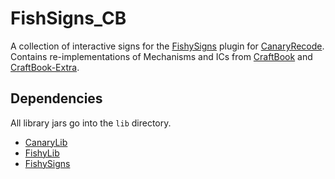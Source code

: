 FishSigns_CB
============
A collection of interactive signs for the [FishySigns](https://github.com/nosefish/FishySigns) plugin for [CanaryRecode](http://www.canarymod.net).
Contains re-implementations of Mechanisms and ICs from [CraftBook](http://wiki.sk89q.com/wiki/CraftBook) and [CraftBook-Extra](http://cbx.m4411k4.com/wiki/CraftBook_extra).

Dependencies
------------
All library jars go into the <code>lib</code> directory.
* [CanaryLib](https://github.com/FallenMoonNetwork/CanaryLib)
* [FishyLib](https://github.com/nosefish/FishyLib)
* [FishySigns](https://github.com/nosefish/FishySigns)
